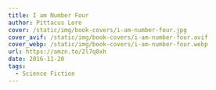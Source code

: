 ```yaml
---
title: I am Number Four
author: Pittacus Lore
cover: /static/img/book-covers/i-am-number-four.jpg
cover_avif: /static/img/book-covers/i-am-number-four.avif
cover_webp: /static/img/book-covers/i-am-number-four.webp
url: https://amzn.to/2l7q8xh
date: 2016-11-20
tags:
  - Science Fiction
---
```

